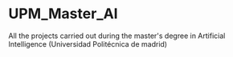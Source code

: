 # UPM_Master_AI
All the projects carried out during the master's degree in Artificial Intelligence (Universidad Politécnica de madrid)
